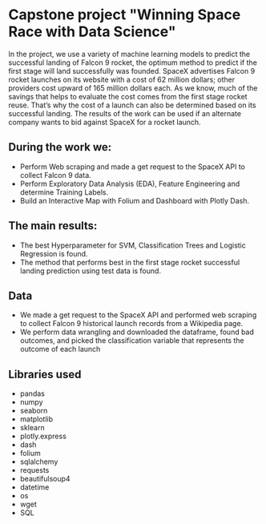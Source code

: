 # Capstone project **"Winning Space Race with Data Science"**

In the project, we use a variety of machine learning models to predict the successful landing of Falcon 9 rocket, the optimum method to predict if the first stage will land successfully was founded. SpaceX advertises Falcon 9 rocket launches on its website with a cost of 62 million dollars; other providers cost upward of 165 million dollars each. As we know, much of the savings that helps to evaluate the cost comes from the first stage rocket reuse. That’s why the cost of a launch can also be determined based on its successful landing. The results of the work can be used if an alternate company wants to bid against SpaceX for a rocket launch.

## During the work we:
- Perform Web scraping and made a get request to the SpaceX API to collect Falcon 9 data.
- Perform Exploratory Data Analysis (EDA), Feature Engineering and determine Training Labels.
- Build an Interactive Map with Folium and Dashboard with Plotly Dash.

## The main results:
- The best Hyperparameter for SVM, Classification Trees and Logistic Regression is found.
- The method that performs best in the first stage rocket successful landing prediction using test data is found. 

## Data
- We made a get request to the SpaceX API and performed web scraping to collect Falcon 9 historical launch records from a Wikipedia page.
- We perform data wrangling and downloaded the dataframe, found bad outcomes, and picked the classification variable that represents the outcome of each launch

## Libraries used
- pandas
- numpy
- seaborn 
- matplotlib
- sklearn 
- plotly.express
- dash
- folium
- sqlalchemy
- requests
- beautifulsoup4
- datetime
- os
- wget
- SQL
